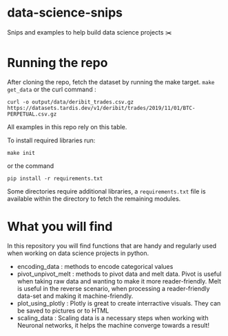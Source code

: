 # data-science-snips
Snips and examples to help build data science projects ✂️

# Running the repo
After cloning the repo, fetch the dataset by running the make target.
`make get_data`
or the curl command :

`curl -o output/data/deribit_trades.csv.gz https://datasets.tardis.dev/v1/deribit/trades/2019/11/01/BTC-PERPETUAL.csv.gz`

All examples in this repo rely on this table.


To install required libraries run:

`make init`

or the command

`pip install -r requirements.txt`


Some directories require additional libraries, a `requirements.txt` file is available within the directory to fetch the remaining modules.

# What you will find
In this repository you will find functions that are handy and regularly used when working on data science projects in python.
- encoding_data : methods to encode categorical values
- pivot_unpivot_melt : methods to pivot data and melt data. Pivot is useful when taking raw data and wanting to make it more reader-friendly. Melt is useful in the reverse scenario, when processing a reader-friendly data-set and making it machine-friendly.
- plot_using_plotly : Plotly is great to create interractive visuals. They can be saved to pictures or to HTML
- scaling_data : Scaling data is a necessary steps when working with Neuronal networks, it helps the machine converge towards a result!
